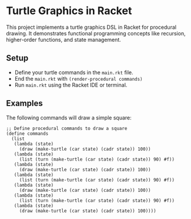 # Turtle Graphics in Racket

This project implements a turtle graphics DSL in Racket for procedural drawing.
It demonstrates functional programming concepts like recursion, higher-order functions, and state management.

## Setup

- Define your turtle commands in the `main.rkt` file.
- End the `main.rkt` with `(render-procedural commands)`
- Run `main.rkt` using the Racket IDE or terminal.

## Examples

The following commands will draw a simple square:

```rkt
;; Define procedural commands to draw a square
(define commands
  (list
   (lambda (state) 
     (draw (make-turtle (car state) (cadr state)) 100))
   (lambda (state) 
     (list (turn (make-turtle (car state) (cadr state)) 90) #f))
   (lambda (state) 
     (draw (make-turtle (car state) (cadr state)) 100))
   (lambda (state) 
     (list (turn (make-turtle (car state) (cadr state)) 90) #f))
   (lambda (state) 
     (draw (make-turtle (car state) (cadr state)) 100))
   (lambda (state) 
     (list (turn (make-turtle (car state) (cadr state)) 90) #f))
   (lambda (state) 
     (draw (make-turtle (car state) (cadr state)) 100))))
```
